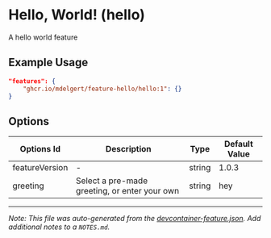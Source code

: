 
# Hello, World! (hello)

A hello world feature

## Example Usage

```json
"features": {
    "ghcr.io/mdelgert/feature-hello/hello:1": {}
}
```

## Options

| Options Id | Description | Type | Default Value |
|-----|-----|-----|-----|
| featureVersion | - | string | 1.0.3 |
| greeting | Select a pre-made greeting, or enter your own | string | hey |



---

_Note: This file was auto-generated from the [devcontainer-feature.json](https://github.com/mdelgert/feature-hello/blob/main/src/hello/devcontainer-feature.json).  Add additional notes to a `NOTES.md`._
